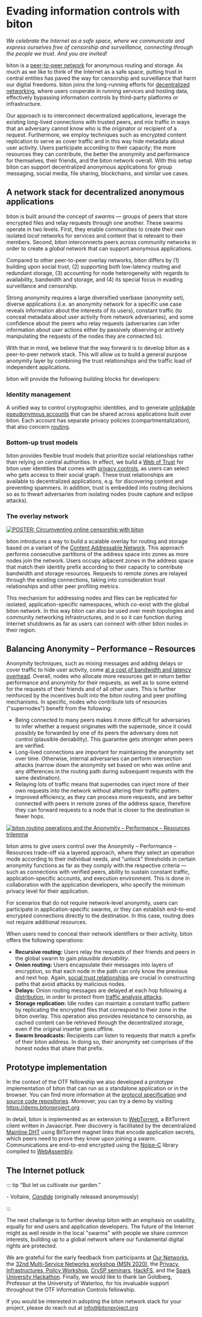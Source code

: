 # Evading information controls with biton

*We celebrate the Internet as a safe space, where we communicate and express
ourselves free of censorship and surveillance, connecting through the people we
trust. And you are invited!*

biton is a [peer-to-peer network](https://en.wikipedia.org/wiki/Peer-to-peer)
for anonymous routing and storage. As much as we like to think of the Internet
as a safe space, putting trust in central entities has paved the way for
censorship and surveillance that harm our digital freedoms. biton joins the
long-running efforts for [decentralized
networking](https://www.petsymposium.org/2017/papers/issue4/paper87-2017-4-source.pdf),
where users cooperate in running services and hosting data, effectively
bypassing information controls by third-party platforms or infrastructure.

Our approach is to interconnect decentralized applications, leverage the
existing long-lived connections with trusted peers, and mix traffic in ways that
an adversary cannot know who is the originator or recipient of a request.
Furthermore, we employ techniques such as encrypted content replication to serve
as cover traffic and in this way hide metadata about user activity. Users
participate according to their capacity; the more resources they can contribute,
the better the anonymity and performance for themselves, their friends, and the
biton network overall. With this setup biton can support decentralized anonymous
applications for group messaging, social media, file sharing, blockchains, and
similar use cases.


## A network stack for decentralized anonymous applications

biton is built around the concept of *swarms* — groups of peers that store
encrypted files and relay requests through one another. These swarms operate in
two levels. First, they enable communities to create their own isolated *local*
networks for services and content that is relevant to their members. Second,
biton interconnects peers across community networks in order to create a
*global* network that can support anonymous applications.

Compared to other peer-to-peer overlay networks, biton differs by (1) building
upon social trust, (2) supporting both low-latency routing and redundant
storage, (3) accounting for node heterogeneity with regards to availability,
bandwidth and storage, and (4) its special focus in evading surveillance and
censorship.

Strong anonymity requires a large diversified userbase (anonymity set), diverse
applications (i.e. an anonymity network for a specific use case reveals
information about the interests of its users), constant traffic (to conceal
metadata about user activity from network adversaries), and some confidence
about the peers who relay requests (adversaries can infer information about
user actions either by passively observing or actively manipulating the requests
of the nodes they are connected to).

With that in mind, we believe that the way forward is to develop biton as a
peer-to-peer network stack. This will allow us to build a general purpose
anonymity layer by combining the trust relationships and the traffic load of
independent applications.

biton will provide the following building blocks for developers:

### Identity management

A unified way to control cryptographic identities, and to generate [unlinkable
pseudonymous accounts](https://dl.acm.org/doi/abs/10.1145/2994620.2994637) that
can be shared across applications built over biton. Each account has separate
privacy policies (compartmentalization), that also concern
[routing](https://arxiv.org/pdf/1305.5236.pdf).

### Bottom-up trust models

biton provides flexible trust models that prioritize social relationships rather
than relying on central authorities. In effect, we build a [Web of
Trust](https://en.wikipedia.org/wiki/Web_of_trust) for biton user identities
that comes with [privacy controls](https://claimchain.github.io), as users can
select who gets access to their social graph. These trust relationships are
available to decentralized applications, e.g. for discovering content and
preventing spammers. In addition, trust is embedded into routing decisions so as
to thwart adversaries from isolating nodes (route capture and eclipse attacks).

### The overlay network

[![POSTER: Circumventing online censorship with biton](/img/biton_poster.png)](/pdf/biton_poster.pdf)

biton introduces a way to build a scalable overlay for routing and storage based
on a variant of the [Content Addressable
Network](https://en.wikipedia.org/wiki/Content_addressable_network). This
approach performs consecutive partitions of the address space into zones as more
nodes join the network. Users occupy adjacent zones in the address space that
match their identity prefix according to their capacity to contribute bandwidth
and storage resources. Requests to remote zones are relayed through the existing
connections, taking into consideration trust relationships and other peer
profiling metrics.

This mechanism for addressing nodes and files can be replicated for isolated,
application-specific namespaces, which co-exist with the global biton network.
In this way biton can also be used over mesh topologies and community networking
infrastructures, and in so it can function during Internet shutdowns as far as
users can connect with other biton nodes in their region.


## Balancing Anonymity – Performance – Resources

Anonymity techniques, such as mixing messages and adding delays or cover
traffic to hide user activity, come [at a cost of bandwidth and latency
overhead](https://eprint.iacr.org/2017/954.pdf). Overall, nodes who allocate
more resources get in return better performance and anonymity for their
requests, as well as to some extend for the requests of their friends and of all
other users. This is further reinforced by the incentives built into the biton
routing and peer profiling mechanisms. In specific, nodes who contribute lots of
resources ("supernodes") benefit from the following:

* Being connected to many peers makes it more difficult for adversaries to infer
  whether a request originates with the supernode, since it could possibly be
  forwarded by one of its peers the adversary does not control (plausible
  deniability). This guarantee gets stronger when peers are verified.
* Long-lived connections are important for maintaining the anonymity set over
  time. Otherwise, internal adversaries can perform intersection attacks (narrow
  down the anonymity set based on who was online and any differences in the
  routing path during subsequent requests with the same destination).
* Relaying lots of traffic means that supernodes can inject more of their own
  requests into the network without altering their traffic pattern.
* Improved efficiency, as they can process more requests, and are better
  connected with peers in remote zones of the address space, therefore they can
  forward requests to a node that is closer to the destination in fewer hops.

[![biton routing operations and the Anonymity – Performance – Resources trilemma](/img/biton_operations_trilemma.png)](/img/biton_operations_trilemma.png)

biton aims to give users control over the Anonymity – Performance – Resources
trade-off via a layered approach, where they select an operation mode according
to their individual needs, and "unlock" thresholds in certain anonymity
functions as far as they comply with the respective criteria — such as
connections with verified peers, ability to sustain constant traffic,
application-specific accounts, and execution environment. This is done in
collaboration with the application developers, who specify the minimum privacy
level for their application.

For scenarios that do not require network-level anonymity, users can participate
in application-specific swarms, or they can establish end-to-end encrypted
connections directly to the destination. In this case, routing does not require
additional resources.

When users need to conceal their network identifiers or their activity, biton
offers the following operations:

* **Recursive routing:** Users relay the requests of their friends and peers in
  the global swarm to gain *plausible deniability*.
* **Onion routing:** Users encapsulate their messages into layers of encryption,
  so that each node in the path can only know the previous and next hop. Again,
  [social trust relationships](https://arxiv.org/pdf/1208.6326.pdf) are crucial
  in constructing paths that avoid attacks by malicious nodes.
* **Delays:** Onion routing messages are delayed at each hop following a
  [distribution](https://www.usenix.org/conference/usenixsecurity17/technical-sessions/presentation/piotrowska),
  in order to protect from [traffic analysis attacks](https://en.wikipedia.org/wiki/Traffic_analysis).
* **Storage replication:** Idle nodes can maintain a constant traffic pattern by
  replicating the encrypted files that correspond to their zone in the biton
  overlay. This operation also provides resistance to censorship, as cached
  content can be retrieved through the decentralized storage, even if the
  original inserter goes offline.
* **Swarm broadcasts:** Recipients can listen to requests that match a prefix of
  their biton address. In doing so, their anonymity set comprises of the honest
  nodes that share that prefix.


## Prototype implementation

In the context of the OTF fellowship we also developed a prototype
implementation of biton that can run as a standalone application or in the
browser. You can find more information at the [protocol
specification](/guide/tech/specification.html) and [source code
repositories](https://github.com/bitonproject/biton). Moreover, you can try a
demo by visiting https://demo.bitonproject.org .

In detail, biton is implemented as an extension to
[WebTorrent](https://webtorrent.io), a BitTorrent client written in Javascript.
Peer discovery is facilitated by the decentralized [Mainline
DHT](https://www.bittorrent.org/beps/bep_0005.html) using BitTorrent magnet
links that encode application secrets, which peers need to prove they know upon
joining a swarm. Communications are end-to-end encrypted using the
[Noise-C](https://noiseprotocol.org) library compiled to
[WebAssembly](https://webassembly.org).


## The Internet potluck

::: tip “But let us cultivate our garden.”

\- Voltaire, [*Candide*](https://www.gutenberg.org/ebooks/19942) (originally released anonymously)

:::

The next challenge is to further develop biton with an emphasis on usability,
equally for end users and application developers. The future of the Internet
might as well reside in the local "swarms" with people we share common
interests, building up to a global network where our fundamental digital rights
are protected.

We are grateful for the early feedback from participants at [Our
Networks](https://ournetworks.ca), the [32nd Multi-Service Networks workshop
(MSN 2020)](https://coseners.net), the [Privacy, Infrastructures, Policy
Workshop](https://uwaterloo.ca/cybersecurity-privacy-institute/events/privacy-infrastructures-policy),
[CrySP seminars](https://crysp.uwaterloo.ca), [HackFS](https://hackfs.com), and
the [Spark University
Hackathon](https://medium.com/encode-club/spark-university-hackathon-summary-and-winners-3c5e5a743b12).
Finally, we would like to thank Ian Goldberg, Professor at the University of
Waterloo, for his invaluable support throughout the OTF Information Controls
fellowship.

If you would be interested in adopting the biton network stack for your project,
please do reach out at [info@bitonproject.org](mailto:info@bitonproject.org)
